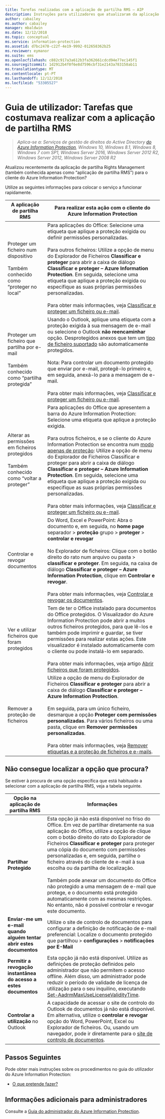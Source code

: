 ```yaml
---
title: Tarefas realizadas com a aplicação de partilha RMS – AIP
description: Instruções para utilizadores que atualizaram da aplicação de partilha RMS para o cliente do Azure Information Protection.
author: cabailey
ms.author: cabailey
manager: mbaldwin
ms.date: 12/12/2018
ms.topic: conceptual
ms.service: information-protection
ms.assetid: d7bc2478-c22f-4e19-9992-012658362b25
ms.reviewer: eymanor
ms.suite: ems
ms.openlocfilehash: c882c917a3a612b3fa362661cdcd94e77ec145f1
ms.sourcegitcommit: 1d2912b4f0f6e8d7596cbf31e2143a783158ab11
ms.translationtype: MT
ms.contentlocale: pt-PT
ms.lasthandoff: 12/12/2018
ms.locfileid: "53305527"
---
```

# <a name="user-guide-tasks-that-you-used-to-do-with-the-rms-sharing-application"></a>Guia de utilizador: Tarefas que costumava realizar com a aplicação de partilha RMS

>*Aplica-se a: Serviços de gestão de direitos do Active Directory [do Azure Information Protection](https://azure.microsoft.com/pricing/details/information-protection), Windows 10, Windows 8.1, Windows 8, Windows 7 com SP1, Windows Server 2016, Windows Server 2012 R2, Windows Server 2012, Windows Server 2008 R2*

Atualizou recentemente da aplicação de partilha Rights Management (também conhecida apenas como “aplicação de partilha RMS”) para o cliente do Azure Information Protection? 

Utilize as seguintes informações para colocar o serviço a funcionar rapidamente.

|A aplicação de partilha RMS|Para realizar esta ação com o cliente do Azure Information Protection
|-----------|--------------------|
|Proteger um ficheiro num dispositivo <br /><br />Também conhecido como “proteger no local”|Para aplicações do Office: Selecione uma etiqueta que aplique a proteção exigida ou definir permissões personalizadas.<br /><br />Para outros ficheiros: Utilize a opção de menu do Explorador de Ficheiros **Classificar e proteger** para abrir a caixa de diálogo **Classificar e proteger – Azure Information Protection**. Em seguida, selecione uma etiqueta que aplique a proteção exigida ou especifique as suas próprias permissões personalizadas. <br /><br />Para obter mais informações, veja [Classificar e proteger um ficheiro ou e-mail](client-classify-protect.md).
|Proteger um ficheiro que partilha por e-mail <br /><br />Também conhecido como “partilha protegida”|Usando o Outlook, aplique uma etiqueta com a proteção exigida à sua mensagem de e-mail ou selecione o Outlook **não reencaminhar** opção. Desprotegidos anexos que tem um [tipo de ficheiro suportado](https://support.office.com/article/bb643d33-4a3f-4ac7-9770-fd50d95f58dc#FileTypesforIRM) são automaticamente protegidos.<br /><br />Nota: Para controlar um documento protegido que enviar por e-mail, protegê-lo primeiro e, em seguida, anexá-lo para a mensagem de e-mail.<br /><br />Para obter mais informações, veja [Classificar e proteger um ficheiro ou e-mail](client-classify-protect.md).
|Alterar as permissões em ficheiros protegidos <br /><br />Também conhecido como “voltar a proteger”|Para aplicações do Office que apresentem a barra do Azure Information Protection: Selecione uma etiqueta que aplique a proteção exigida.<br /><br />Para outros ficheiros, e se o cliente do Azure Information Protection se encontra num [modo apenas de proteção](client-protection-only-mode.md): Utilize a opção de menu do Explorador de Ficheiros Classificar e proteger para abrir a caixa de diálogo **Classificar e proteger – Azure Information Protection**. Em seguida, selecione uma etiqueta que aplique a proteção exigida ou especifique as suas próprias permissões personalizadas.<br /><br />Para obter mais informações, veja [Classificar e proteger um ficheiro ou e-mail](client-classify-protect.md).
|Controlar e revogar documentos|Do Word, Excel e PowerPoint: Abra o documento e, em seguida, no **home page** separador > **proteção** grupo > **proteger** > **controlar e revogar**<br /><br />No Explorador de ficheiros: Clique com o botão direito do rato num arquivo ou pasta > **classificar e proteger**. Em seguida, na caixa de diálogo **Classificar e proteger – Azure Information Protection**, clique em **Controlar e revogar**. <br /><br />Para obter mais informações, veja [Controlar e revogar os documentos](client-track-revoke.md).
|Ver e utilizar ficheiros que foram protegidos|Tem de ter o Office instalado para documentos do Office protegidos. O Visualizador do Azure Information Protection pode abrir a muitos outros ficheiros protegidos, para que lê-los e também pode imprimir e guardar, se tiver permissões para realizar estas ações. Este visualizador é instalado automaticamente com o cliente ou pode instalá-lo em separado.<br /><br />Para obter mais informações, veja artigo [Abrir ficheiros que foram protegidos](client-view-use-files.md).
|Remover a proteção de ficheiros|Utilize a opção de menu do Explorador de Ficheiros **Classificar e proteger** para abrir a caixa de diálogo **Classificar e proteger – Azure Information Protection**. <br /><br />Em seguida, para um único ficheiro, desmarque a opção **Proteger com permissões personalizadas**. Para vários ficheiros ou uma pasta, clique em **Remover permissões personalizadas**.<br /><br />Para obter mais informações, veja [Remover etiquetas e a proteção de ficheiros e e-mails](client-remove-label-protection.md).|

## <a name="cant-find-the-option-youre-looking-for"></a>Não consegue localizar a opção que procura?

Se estiver à procura de uma opção específica que está habituado a selecionar com a aplicação de partilha RMS, veja a tabela seguinte.

|Opção na aplicação de partilha RMS|Informações
|-----------|--------------------|
|**Partilhar Protegido**|Esta opção já não está disponível no friso do Office. Em vez de partilhar diretamente na sua aplicação do Office, utilize a opção de clique com o botão direito do rato do Explorador de Ficheiros **Classificar e proteger** para proteger uma cópia do documento com permissões personalizadas e, em seguida, partilhe o ficheiro através do cliente de e-mail à sua escolha ou da partilha de localização. <br /><br /> Também pode anexar um documento do Office não protegido a uma mensagem de e-mail que protege, e o documento está protegido automaticamente com as mesmas restrições. No entanto, não é possível controlar e revogar este documento.
|**Enviar-me um e-mail quando alguém tentar abrir estes documentos**|Utilize o site de controlo de documentos para configurar a definição de notificação de e-mail preferencial: Localize o documento protegido que partilhou > **configurações** > **notificações por E-Mail**
|**Permitir a revogação instantânea do acesso a estes documentos**|Esta opção já não está disponível. Utilize as definições de proteção definidos pelo administrador que não permitem o acesso offline. Além disso, um administrador pode reduzir o período de validade de licença de utilização para o seu inquilino, executando [Set-AadrmMaxUseLicenseValidityTime](/powershell/aadrm/vlatest/set-aadrmmaxuselicensevaliditytime).
|**Controlar a utilização** no Outlook|A capacidade de acessar o site de controlo do Outlook de documentos já não está disponível. Em alternativa, utilize o **controlar e revogar** opção do Word, PowerPoint, Excel ou Explorador de ficheiros. Ou, usando um navegador, pode ir diretamente para o [site de controlo de documentos](https://go.microsoft.com/fwlink/?LinkId=529562).

## <a name="next-steps"></a>Passos Seguintes
Pode obter mais instruções sobre os procedimentos no guia do utilizador do Azure Information Protection:

- [O que pretende fazer?](client-user-guide.md#what-do-you-want-to-do)

## <a name="additional-information-for-administrators"></a>Informações adicionais para administradores    
Consulte a [Guia do administrador do Azure Information Protection](client-admin-guide.md).

  
